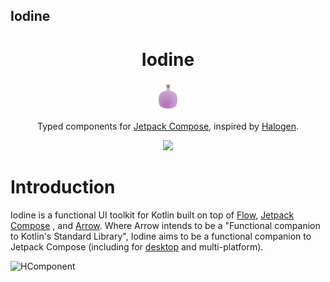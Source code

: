 ## Iodine

<h1 align="center">Iodine</h1>
<p align="center">
  
  <img width=10% src="iodine.svg">

<p align="center">Typed components for <a href="https://developer.android.com/jetpack/compose">Jetpack Compose</a>, inspired by <a href="https://github.com/purescript-halogen/purescript-halogen">Halogen</a>.  </p> 
<p align="center">
  <img src="https://github.com/sintrastes/iodine/workflows/CI/badge.svg">
  </p>
</p>


Introduction
============

Iodine is a functional UI toolkit for Kotlin built on top of [Flow](https://kotlinlang.org/docs/flow.html), [Jetpack Compose](https://developer.android.com/jetpack/compose) , and [Arrow](https://arrow-kt.io/). Where Arrow intends to be a "Functional companion to Kotlin's Standard Library", Iodine aims to be a functional companion to Jetpack Compose (including for [desktop](https://github.com/JetBrains/compose-jb) and multi-platform). 

![HComponent]("HComponent.png")

